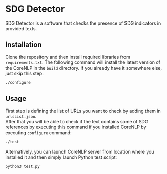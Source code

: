 # SDG Detector

SDG Detector is a software that checks the presence of SDG indicators in provided texts.

## Installation

Clone the repository and then install required libraries from ``requirements.txt``. The following command will install the latest version of the CoreNLP in the ``build`` directory. If you already have it somewhere else, just skip this step:
```bash
./configure
```

## Usage

First step is defining the list of URLs you want to check by adding them in ``urlsList.json``.  
After that you will be able to check if the text contains some of SDG references by executing this command if you installed CoreNLP by executing ``configure`` command:
```bash
./test
```
Alternatively, you can launch CoreNLP server from location where you installed it and then simply launch Python test script:
```bash
python3 test.py
